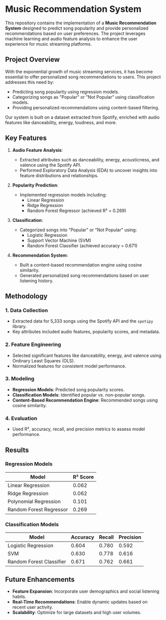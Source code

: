 # Music Recommendation System

This repository contains the implementation of a **Music Recommendation System** designed to predict song popularity and provide personalized recommendations based on user preferences. The project leverages machine learning and audio feature analysis to enhance the user experience for music streaming platforms.

## Project Overview

With the exponential growth of music streaming services, it has become essential to offer personalized song recommendations to users. This project addresses this need by:
- Predicting song popularity using regression models.
- Categorizing songs as "Popular" or "Not Popular" using classification models.
- Providing personalized recommendations using content-based filtering.

Our system is built on a dataset extracted from Spotify, enriched with audio features like danceability, energy, loudness, and more.

## Key Features

1. **Audio Feature Analysis**:
   - Extracted attributes such as danceability, energy, acousticness, and valence using the Spotify API.
   - Performed Exploratory Data Analysis (EDA) to uncover insights into feature distributions and relationships.

2. **Popularity Prediction**:
   - Implemented regression models including:
     - Linear Regression
     - Ridge Regression
     - Random Forest Regressor (achieved R² = 0.269)

3. **Classification**:
   - Categorized songs into "Popular" or "Not Popular" using:
     - Logistic Regression
     - Support Vector Machine (SVM)
     - Random Forest Classifier (achieved accuracy = 0.671)

4. **Recommendation System**:
   - Built a content-based recommendation engine using cosine similarity.
   - Generated personalized song recommendations based on user listening history.

## Methodology

### 1. Data Collection
- Extracted data for 5,333 songs using the Spotify API and the `spotipy` library.
- Key attributes included audio features, popularity scores, and metadata.

### 2. Feature Engineering
- Selected significant features like danceability, energy, and valence using Ordinary Least Squares (OLS).
- Normalized features for consistent model performance.

### 3. Modeling
- **Regression Models**: Predicted song popularity scores.
- **Classification Models**: Identified popular vs. non-popular songs.
- **Content-Based Recommendation Engine**: Recommended songs using cosine similarity.

### 4. Evaluation
- Used R², accuracy, recall, and precision metrics to assess model performance.

## Results

### Regression Models
| Model                  | R² Score |
|------------------------|----------|
| Linear Regression      | 0.062    |
| Ridge Regression       | 0.062    |
| Polynomial Regression  | 0.101    |
| Random Forest Regressor| 0.269    |

### Classification Models
| Model                  | Accuracy | Recall | Precision |
|------------------------|----------|--------|-----------|
| Logistic Regression    | 0.604    | 0.780  | 0.592     |
| SVM                    | 0.630    | 0.778  | 0.616     |
| Random Forest Classifier| 0.671   | 0.762  | 0.661     |


## Future Enhancements

- **Feature Expansion**: Incorporate user demographics and social listening habits.
- **Real-Time Recommendations**: Enable dynamic updates based on recent user activity.
- **Scalability**: Optimize for large datasets and high user volumes.
